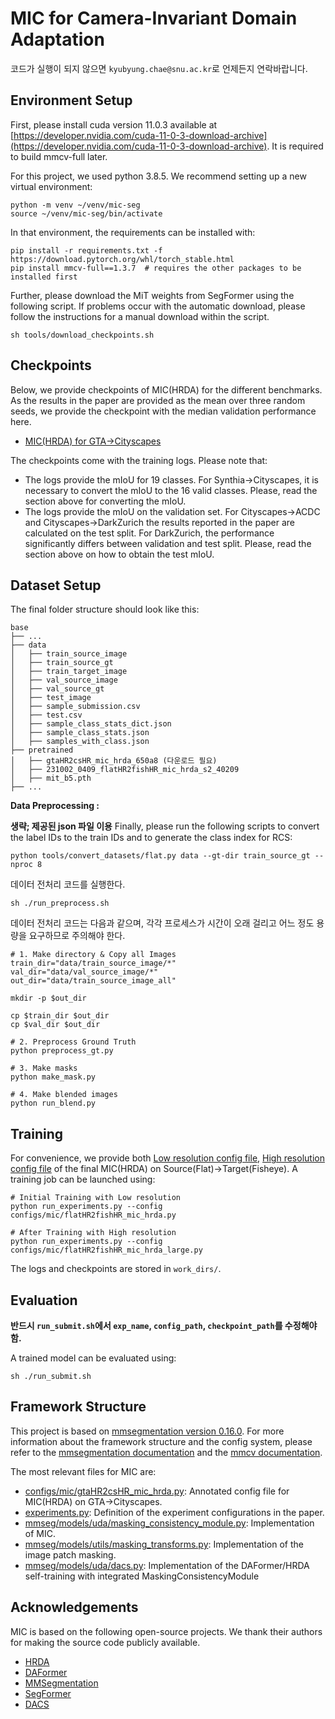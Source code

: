 # MIC for Camera-Invariant Domain Adaptation

코드가 실행이 되지 않으면 `kyubyung.chae@snu.ac.kr`로 언제든지 연락바랍니다.


## Environment Setup
First, please install cuda version 11.0.3 available at [https://developer.nvidia.com/cuda-11-0-3-download-archive](https://developer.nvidia.com/cuda-11-0-3-download-archive). It is required to build mmcv-full later.

For this project, we used python 3.8.5. We recommend setting up a new virtual
environment:

```shell
python -m venv ~/venv/mic-seg
source ~/venv/mic-seg/bin/activate
```

In that environment, the requirements can be installed with:

```shell
pip install -r requirements.txt -f https://download.pytorch.org/whl/torch_stable.html
pip install mmcv-full==1.3.7  # requires the other packages to be installed first
```

Further, please download the MiT weights from SegFormer using the
following script. If problems occur with the automatic download, please follow
the instructions for a manual download within the script.

```shell
sh tools/download_checkpoints.sh
```


## Checkpoints

Below, we provide checkpoints of MIC(HRDA) for the different benchmarks.
As the results in the paper are provided as the mean over three random
seeds, we provide the checkpoint with the median validation performance here.

* [MIC(HRDA) for GTA→Cityscapes](https://drive.google.com/file/d/1p_Ytxmj8EckYsq6SdZNZJNC3sgxVRn2d/view?usp=sharing)

The checkpoints come with the training logs. Please note that:

* The logs provide the mIoU for 19 classes. For Synthia→Cityscapes, it is
  necessary to convert the mIoU to the 16 valid classes. Please, read the
  section above for converting the mIoU.
* The logs provide the mIoU on the validation set. For Cityscapes→ACDC and
  Cityscapes→DarkZurich the results reported in the paper are calculated on the
  test split. For DarkZurich, the performance significantly differs between
  validation and test split. Please, read the section above on how to obtain
  the test mIoU.




## Dataset Setup

The final folder structure should look like this:

```none
base
├── ...
├── data
│   ├── train_source_image
│   ├── train_source_gt
│   ├── train_target_image
│   ├── val_source_image
│   ├── val_source_gt
│   ├── test_image
│   ├── sample_submission.csv
│   ├── test.csv
│   ├── sample_class_stats_dict.json
│   ├── sample_class_stats.json
│   ├── samples_with_class.json
├── pretrained
│   ├── gtaHR2csHR_mic_hrda_650a8 (다운로드 필요)
│   ├── 231002_0409_flatHR2fishHR_mic_hrda_s2_40209
│   ├── mit_b5.pth
├── ...
```

**Data Preprocessing :** 

**생략; 제공된 json 파일 이용**
Finally, please run the following scripts to convert the label IDs to the
train IDs and to generate the class index for RCS:

```shell
python tools/convert_datasets/flat.py data --gt-dir train_source_gt --nproc 8
```

데이터 전처리 코드를 실행한다.

```shell
sh ./run_preprocess.sh
```

데이터 전처리 코드는 다음과 같으며, 각각 프로세스가 시간이 오래 걸리고 어느 정도 용량을 요구하므로 주의해야 한다.

```shell
# 1. Make directory & Copy all Images
train_dir="data/train_source_image/*"
val_dir="data/val_source_image/*"
out_dir="data/train_source_image_all"

mkdir -p $out_dir

cp $train_dir $out_dir
cp $val_dir $out_dir

# 2. Preprocess Ground Truth
python preprocess_gt.py

# 3. Make masks
python make_mask.py

# 4. Make blended images
python run_blend.py
```


## Training

For convenience, we provide both [Low resolution config file](configs/mic/flatHR2fishHR_mic_hrda_384.py), [High resolution config file](configs/mic/flatHR2fishHR_mic_hrda_large.py)
of the final MIC(HRDA) on Source(Flat)→Target(Fisheye). A training job can be launched using:

```shell
# Initial Training with Low resolution
python run_experiments.py --config configs/mic/flatHR2fishHR_mic_hrda.py

# After Training with High resolution
python run_experiments.py --config configs/mic/flatHR2fishHR_mic_hrda_large.py
```

The logs and checkpoints are stored in `work_dirs/`.


## Evaluation

**반드시 `run_submit.sh`에서 `exp_name`, `config_path`, `checkpoint_path`를 수정해야 함.**

A trained model can be evaluated using:

```shell
sh ./run_submit.sh 
```


## Framework Structure

This project is based on [mmsegmentation version 0.16.0](https://github.com/open-mmlab/mmsegmentation/tree/v0.16.0).
For more information about the framework structure and the config system,
please refer to the [mmsegmentation documentation](https://mmsegmentation.readthedocs.io/en/latest/index.html)
and the [mmcv documentation](https://mmcv.readthedocs.ihttps://arxiv.org/abs/2007.08702o/en/v1.3.7/index.html).

The most relevant files for MIC are:

* [configs/mic/gtaHR2csHR_mic_hrda.py](configs/mic/gtaHR2csHR_mic_hrda.py):
  Annotated config file for MIC(HRDA) on GTA→Cityscapes.
* [experiments.py](experiments.py):
  Definition of the experiment configurations in the paper.
* [mmseg/models/uda/masking_consistency_module.py](mmseg/models/uda/masking_consistency_module.py):
  Implementation of MIC.
* [mmseg/models/utils/masking_transforms.py](mmseg/models/utils/masking_transforms.py):
  Implementation of the image patch masking.
* [mmseg/models/uda/dacs.py](mmseg/models/uda/dacs.py):
  Implementation of the DAFormer/HRDA self-training with integrated MaskingConsistencyModule

## Acknowledgements

MIC is based on the following open-source projects. We thank their
authors for making the source code publicly available.

* [HRDA](https://github.com/lhoyer/HRDA)
* [DAFormer](https://github.com/lhoyer/DAFormer)
* [MMSegmentation](https://github.com/open-mmlab/mmsegmentation)
* [SegFormer](https://github.com/NVlabs/SegFormer)
* [DACS](https://github.com/vikolss/DACS)
